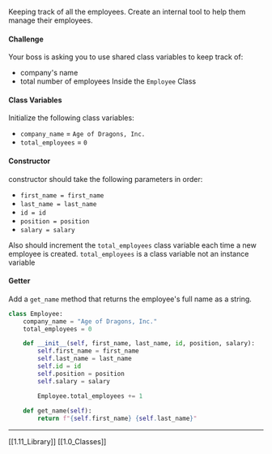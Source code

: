 Keeping track of all the employees. 
Create an internal tool to help them manage their employees.

#### Challenge
Your boss is asking you to use shared class variables to keep track of:
- company's name
- total number of employees
Inside the `Employee` Class

#### Class Variables
Initialize the following class variables:
- `company_name` = `Age of Dragons, Inc.`
- `total_employees` = `0`

#### Constructor
constructor should take the following parameters in order:
- `first_name = first_name`
- `last_name = last_name`
- `id = id`
- `position = position`
- `salary = salary`

Also should increment the `total_employees` class variable each time a new employee is created.
`total_employees` is a class variable not an instance variable

#### Getter
Add a `get_name` method that returns the employee's full name as a string. 


``` python
class Employee:
	company_name = "Age of Dragons, Inc."
	total_employees = 0

	def __init__(self, first_name, last_name, id, position, salary):
		self.first_name = first_name
		self.last_name = last_name
		self.id = id
		self.position = position
		self.salary = salary

		Employee.total_employees += 1
		
	def get_name(self):
		return f"{self.first_name} {self.last_name}"
```

---
[[1.11_Library]]
[[1.0_Classes]]
